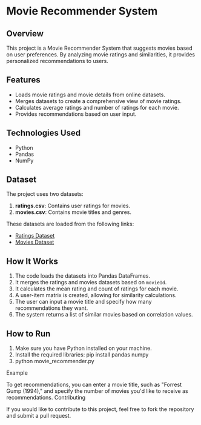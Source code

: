 # Movie Recommender System

## Overview
This project is a Movie Recommender System that suggests movies based on user preferences. By analyzing movie ratings and similarities, it provides personalized recommendations to users.

## Features
- Loads movie ratings and movie details from online datasets.
- Merges datasets to create a comprehensive view of movie ratings.
- Calculates average ratings and number of ratings for each movie.
- Provides recommendations based on user input.

## Technologies Used
- Python
- Pandas
- NumPy

## Dataset
The project uses two datasets:
1. **ratings.csv**: Contains user ratings for movies.
2. **movies.csv**: Contains movie titles and genres.

These datasets are loaded from the following links:
- [Ratings Dataset](https://raw.githubusercontent.com/kueyram/Movie-Recommender-System/refs/heads/main/Data/ratings.csv)
- [Movies Dataset](https://raw.githubusercontent.com/kueyram/Movie-Recommender-System/refs/heads/main/Data/movies.csv)

## How It Works
1. The code loads the datasets into Pandas DataFrames.
2. It merges the ratings and movies datasets based on `movieId`.
3. It calculates the mean rating and count of ratings for each movie.
4. A user-item matrix is created, allowing for similarity calculations.
5. The user can input a movie title and specify how many recommendations they want.
6. The system returns a list of similar movies based on correlation values.

## How to Run
1. Make sure you have Python installed on your machine.
2. Install the required libraries:
   pip install pandas numpy
3. python movie_recommender.py

Example

To get recommendations, you can enter a movie title, such as "Forrest Gump (1994)," and specify the number of movies you'd like to receive as recommendations.
Contributing

If you would like to contribute to this project, feel free to fork the repository and submit a pull request.
